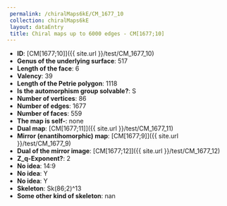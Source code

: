 ```yaml
--- 
 permalink: /chiralMaps6kE/CM_1677_10 
 collection: chiralMaps6kE
 layout: dataEntry
 title: Chiral maps up to 6000 edges - CM[1677;10]
---
```


- **ID**: [CM[1677;10]]({{ site.url }}/test/CM_1677_10)
- **Genus of the underlying surface**: 517
- **Length of the face**: 6
- **Valency**: 39
- **Length of the Petrie polygon**: 1118
- **Is the automorphism group solvable?**: S
- **Number of vertices**: 86
- **Number of edges**: 1677
- **Number of faces**: 559
- **The map is self-**: none
- **Dual map**: [CM[1677;11]]({{ site.url }}/test/CM_1677_11)
- **Mirror (enantihomorphic) map**: [CM[1677;9]]({{ site.url }}/test/CM_1677_9)
- **Dual of the mirror image**: [CM[1677;12]]({{ site.url }}/test/CM_1677_12)
- **Z_q-Exponent?**: 2
- **No idea**:  14:9
- **No idea**: Y
- **No idea**: Y
- **Skeleton**: Sk(86;2)^13
- **Some other kind of skeleton**: nan
